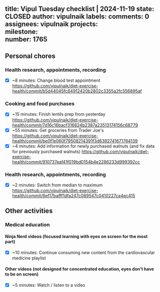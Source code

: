 title:	Vipul Tuesday checklist | 2024-11-19
state:	CLOSED
author:	vipulnaik
labels:	
comments:	0
assignees:	vipulnaik
projects:	
milestone:	
number:	1765
--
## Personal chores

### Health research, appointments, recording

- [x] ~8 minutes: Change blood test appointment https://github.com/vipulnaik/diet-exercise-health/commit/b5d44045fc64912420b2802c3355a2fc556895af

### Cooking and food purchases

- [x] ~15 minutes: Finish lentils prep from yesterday https://github.com/vipulnaik/diet-exercise-health/commit/7d16c16bacf316824b2387a23513174156c68779
- [x] ~55 minutes: Get groceries from Trader Joe's https://github.com/vipulnaik/diet-exercise-health/commit/be0f1e060f79508214391f3d6392741671764139
- [x] ~4 minutes: Add information for newly purchased walnuts (and fix data for previously purchased walnuts) https://github.com/vipulnaik/diet-exercise-health/commit/910737eaf41f019bd0154b4e2286233d999392cc

### Health research, appointments, recording

- [x] ~2 minutes: Switch from median to maximum https://github.com/vipulnaik/diet-exercise-health/commit/6ef17bafff1dfa247c089547c0410227ca4ec415

## Other activities

### Medical education

#### Ninja Nerd videos (focused learning with eyes on screen for the most part)

- [x] ~10 minutes: Continue consuming new content from the cardiovascular medicine playlist

#### Other videos (not designed for concentrated education, eyes don't have to be on screen)

- [x] ~5 minutes: Watch / listen to a video
